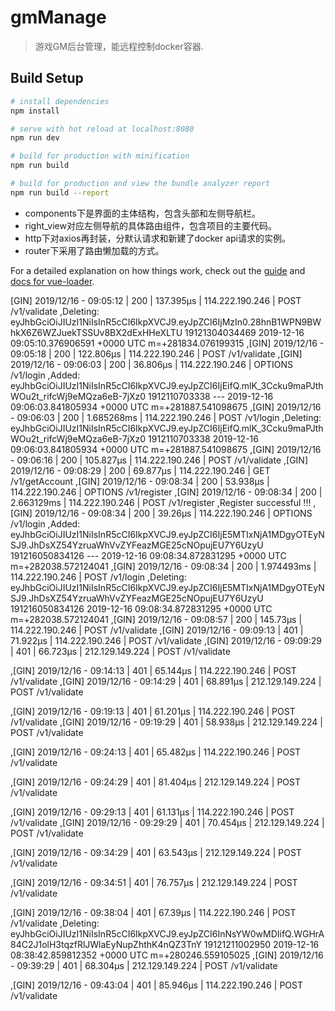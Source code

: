 # gmManage

> 游戏GM后台管理，能远程控制docker容器.

## Build Setup

``` bash
# install dependencies
npm install

# serve with hot reload at localhost:8080
npm run dev

# build for production with minification
npm run build

# build for production and view the bundle analyzer report
npm run build --report
```

* components下是界面的主体结构，包含头部和左侧导航栏。
* right_view对应左侧导航的具体路由组件，包含项目的主要代码。
* http下对axios再封装，分默认请求和新建了docker api请求的实例。
* router下采用了路由懒加载的方式。

For a detailed explanation on how things work, check out the [guide](http://vuejs-templates.github.io/webpack/) and [docs for vue-loader](http://vuejs.github.io/vue-loader).

[GIN] 2019/12/16 - 09:05:12 | 200 |     137.395µs | 114.222.190.246 | POST     /v1/validate
,Deleting: eyJhbGciOiJIUzI1NiIsInR5cCI6IkpXVCJ9.eyJpZCI6IjMzIn0.28hnB1WPN9BWhkX6Z6WZJuekTSSUv8BX2dExHHeXLTU 19121304034469 2019-12-16 09:05:10.376906591 +0000 UTC m=+281834.076199315
,[GIN] 2019/12/16 - 09:05:18 | 200 |     122.806µs | 114.222.190.246 | POST     /v1/validate
,[GIN] 2019/12/16 - 09:06:03 | 200 |      36.806µs | 114.222.190.246 | OPTIONS  /v1/login
,Added: eyJhbGciOiJIUzI1NiIsInR5cCI6IkpXVCJ9.eyJpZCI6IjEifQ.mlK_3Ccku9maPJthWOu2t_rifcWj9eMQza6eB-7jXz0 1912110703338 --- 2019-12-16 09:06:03.841805934 +0000 UTC m=+281887.541098675
,[GIN] 2019/12/16 - 09:06:03 | 200 |    1.685268ms | 114.222.190.246 | POST     /v1/login
,Deleting: eyJhbGciOiJIUzI1NiIsInR5cCI6IkpXVCJ9.eyJpZCI6IjEifQ.mlK_3Ccku9maPJthWOu2t_rifcWj9eMQza6eB-7jXz0 1912110703338 2019-12-16 09:06:03.841805934 +0000 UTC m=+281887.541098675
,[GIN] 2019/12/16 - 09:06:16 | 200 |     105.827µs | 114.222.190.246 | POST     /v1/validate
,[GIN] 2019/12/16 - 09:08:29 | 200 |      69.877µs | 114.222.190.246 | GET      /v1/getAccount
,[GIN] 2019/12/16 - 09:08:34 | 200 |      53.938µs | 114.222.190.246 | OPTIONS  /v1/register
,[GIN] 2019/12/16 - 09:08:34 | 200 |    2.663129ms | 114.222.190.246 | POST     /v1/register
,Register successful !!!
,[GIN] 2019/12/16 - 09:08:34 | 200 |       39.26µs | 114.222.190.246 | OPTIONS  /v1/login
,Added: eyJhbGciOiJIUzI1NiIsInR5cCI6IkpXVCJ9.eyJpZCI6IjE5MTIxNjA1MDgyOTEyNSJ9.JhDsXZ54YzruaWhVvZYFeazMGE25cNOpujEU7Y6UzyU 191216050834126 --- 2019-12-16 09:08:34.872831295 +0000 UTC m=+282038.572124041
,[GIN] 2019/12/16 - 09:08:34 | 200 |    1.974493ms | 114.222.190.246 | POST     /v1/login
,Deleting: eyJhbGciOiJIUzI1NiIsInR5cCI6IkpXVCJ9.eyJpZCI6IjE5MTIxNjA1MDgyOTEyNSJ9.JhDsXZ54YzruaWhVvZYFeazMGE25cNOpujEU7Y6UzyU 191216050834126 2019-12-16 09:08:34.872831295 +0000 UTC m=+282038.572124041
,[GIN] 2019/12/16 - 09:08:57 | 200 |      145.73µs | 114.222.190.246 | POST     /v1/validate
,[GIN] 2019/12/16 - 09:09:13 | 401 |      71.922µs | 114.222.190.246 | POST     /v1/validate
,[GIN] 2019/12/16 - 09:09:29 | 401 |      66.723µs | 212.129.149.224 | POST     /v1/validate

,[GIN] 2019/12/16 - 09:14:13 | 401 |      65.144µs | 114.222.190.246 | POST     /v1/validate
,[GIN] 2019/12/16 - 09:14:29 | 401 |      68.891µs | 212.129.149.224 | POST     /v1/validate


,[GIN] 2019/12/16 - 09:19:13 | 401 |      61.201µs | 114.222.190.246 | POST     /v1/validate
,[GIN] 2019/12/16 - 09:19:29 | 401 |      58.938µs | 212.129.149.224 | POST     /v1/validate


,[GIN] 2019/12/16 - 09:24:13 | 401 |      65.482µs | 114.222.190.246 | POST     /v1/validate

,[GIN] 2019/12/16 - 09:24:29 | 401 |      81.404µs | 212.129.149.224 | POST     /v1/validate


,[GIN] 2019/12/16 - 09:29:13 | 401 |      61.131µs | 114.222.190.246 | POST     /v1/validate
,[GIN] 2019/12/16 - 09:29:29 | 401 |      70.454µs | 212.129.149.224 | POST     /v1/validate


,[GIN] 2019/12/16 - 09:34:29 | 401 |      63.543µs | 212.129.149.224 | POST     /v1/validate

,[GIN] 2019/12/16 - 09:34:51 | 401 |      76.757µs | 212.129.149.224 | POST     /v1/validate

,[GIN] 2019/12/16 - 09:38:04 | 401 |       67.39µs | 114.222.190.246 | POST     /v1/validate
,Deleting: eyJhbGciOiJIUzI1NiIsInR5cCI6IkpXVCJ9.eyJpZCI6InNsYW0wMDIifQ.WGHrA84C2J1olH3tqzfRlJWlaEyNupZhthK4nQZ3TnY 19121211002950 2019-12-16 08:38:42.859812352 +0000 UTC m=+280246.559105025
,[GIN] 2019/12/16 - 09:39:29 | 401 |      68.304µs | 212.129.149.224 | POST     /v1/validate

,[GIN] 2019/12/16 - 09:43:04 | 401 |      85.946µs | 114.222.190.246 | POST     /v1/validate

